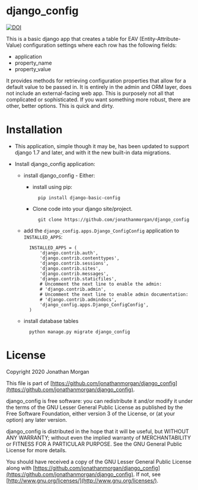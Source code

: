 # django_config

[![DOI](https://zenodo.org/badge/DOI/10.5281/zenodo.3523195.svg)](https://doi.org/10.5281/zenodo.3523195)

<!-- TOC -->

This is a basic django app that creates a table for EAV (Entity-Attribute-Value) configuration settings where each row has the following fields:

- application
- property_name
- property_value

It provides methods for retrieving configuration properties that allow for a default value to be passed in.  It is entirely in the admin and ORM layer, does not include an external-facing web app.  This is purposely not all that complicated or sophisticated.  If you want something more robust, there are other, better options.  This is quick and dirty.

# Installation

- This application, simple though it may be, has been updated to support django 1.7 and later, and with it the new built-in data migrations.

- Install django\_config application:

    - install django_config - Either:
    
        - install using pip:

                pip install django-basic-config
            
        - Clone code into your django site/project.

                git clone https://github.com/jonathanmorgan/django_config

    - add the `django_config.apps.Django_ConfigConfig` application to `INSTALLED_APPS`:
    
            INSTALLED_APPS = (
                'django.contrib.auth',
                'django.contrib.contenttypes',
                'django.contrib.sessions',
                'django.contrib.sites',
                'django.contrib.messages',
                'django.contrib.staticfiles',
                # Uncomment the next line to enable the admin:
                # 'django.contrib.admin',
                # Uncomment the next line to enable admin documentation:
                # 'django.contrib.admindocs',
                'django_config.apps.Django_ConfigConfig',
            )
        
    - install database tables
    
            python manage.py migrate django_config

# License

Copyright 2020 Jonathan Morgan

This file is part of [https://github.com/jonathanmorgan/django_config](https://github.com/jonathanmorgan/django_config).

django_config is free software: you can redistribute it and/or modify
it under the terms of the GNU Lesser General Public License as published by
the Free Software Foundation, either version 3 of the License, or
(at your option) any later version.

django_config is distributed in the hope that it will be useful,
but WITHOUT ANY WARRANTY; without even the implied warranty of
MERCHANTABILITY or FITNESS FOR A PARTICULAR PURPOSE.  See the
GNU General Public License for more details.

You should have received a copy of the GNU Lesser General Public License
along with [https://github.com/jonathanmorgan/django_config](https://github.com/jonathanmorgan/django_config).  If not, see
[http://www.gnu.org/licenses/](http://www.gnu.org/licenses/).
